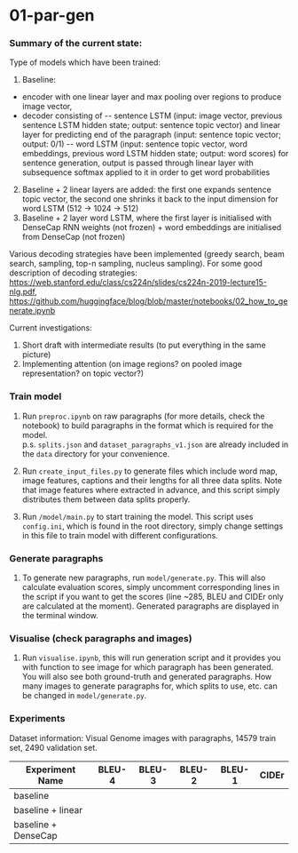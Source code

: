 # 01-par-gen

### Summary of the current state:

Type of models which have been trained:
1. Baseline:
- encoder with one linear layer and max pooling over regions to produce image vector,
- decoder consisting of
-- sentence LSTM (input: image vector, previous sentence LSTM hidden state; output: sentence topic vector) and linear layer for predicting end of the paragraph (input: sentence topic vector; output: 0/1)
-- word LSTM (input: sentence topic vector, word embeddings, previous word LSTM hidden state; output: word scores) for sentence generation, output is passed through linear layer with subsequence softmax applied to it in order to get word probabilities
2. Baseline + 2 linear layers are added: the first one expands sentence topic vector, the second one shrinks it back to the input dimension for word LSTM (512 -> 1024 -> 512)
3. Baseline + 2 layer word LSTM, where the first layer is initialised with DenseCap RNN weights (not frozen) + word embeddings are initialised from DenseCap (not frozen)

Various decoding strategies have been implemented (greedy search, beam search, sampling, top-n sampling, nucleus sampling). For some good description of decoding strategies: https://web.stanford.edu/class/cs224n/slides/cs224n-2019-lecture15-nlg.pdf, https://github.com/huggingface/blog/blob/master/notebooks/02_how_to_generate.ipynb

Current investigations:
1. Short draft with intermediate results (to put everything in the same picture)
2. Implementing attention (on image regions? on pooled image representation? on topic vector?)

### Train model

1. Run `preproc.ipynb` on raw paragraphs (for more details, check the notebook) to build paragraphs in the format which is required for the model.\
  p.s. `splits.json` and `dataset_paragraphs_v1.json` are already included in the `data` directory for your convenience.

2. Run `create_input_files.py` to generate files which include word map, image features, captions and their lengths for all three data splits. Note that image features where extracted in advance, and this script simply distributes them between data splits properly.

3. Run `/model/main.py` to start training the model. This script uses `config.ini`, which is found in the root directory, simply change settings in this file to train model with different configurations.

### Generate paragraphs

1. To generate new paragraphs, run `model/generate.py`. This will also calculate evaluation scores, simply uncomment corresponding lines in the script if you want to get the scores (line ~285, BLEU and CIDEr only are calculated at the moment). Generated paragraphs are displayed in the terminal window.

### Visualise (check paragraphs and images)

1. Run `visualise.ipynb`, this will run generation script and it provides you with function to see image for which paragraph has been generated. You will also see both ground-truth and generated paragraphs. How many images to generate paragraphs for, which splits to use, etc. can be changed in `model/generate.py`.

### Experiments

Dataset information:
Visual Genome images with paragraphs, 14579 train set, 2490 validation set.

| Experiment Name      | BLEU-4 | BLEU-3 | BLEU-2 | BLEU-1 | CIDEr |
|----------------------|--------|--------|--------|--------|-------|
|  baseline            |
|  baseline + linear   |
|  baseline + DenseCap | 

